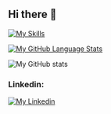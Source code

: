 ## Hi there 👋

[![My Skills](https://skillicons.dev/icons?i=js,ts,html,css,sass,react,vite,figma,cs,ps,ai)](https://skillicons.dev)

[![My GitHub Language Stats](https://github-readme-stats.vercel.app/api/top-langs/?username=jessicaagren&langs_count=5&theme=react&bg_color=1F222E&title_color=F85D7F&hide_border=true&icon_color=F8D866)]()

![My GitHub stats](https://github-readme-stats.vercel.app/api?username=jessicaagren&langs_count=5&theme=react&bg_color=1F222E&title_color=F85D7F&hide_border=true&icon_color=F8D866)


### Linkedin:

[![My Linkedin](https://skillicons.dev/icons?i=linkedin)](https://www.linkedin.com/in/jessicaagren/)


<!--
**jessicaagren/jessicaagren** is a ✨ _special_ ✨ repository because its `README.md` (this file) appears on your GitHub profile.

Here are some ideas to get you started:

- 🔭 I’m currently working on ...
- 🌱 I’m currently learning ...
- 👯 I’m looking to collaborate on ...
- 🤔 I’m looking for help with ...
- 💬 Ask me about ...
- 📫 How to reach me: ...
- 😄 Pronouns: ...
- ⚡ Fun fact: ...
-->

